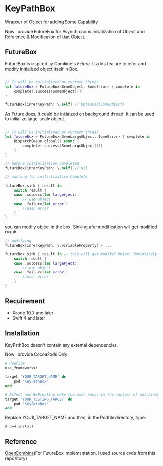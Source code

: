 # KeyPathBox
Wrapper of Object for adding Some Capability.

Now I provide FutureBox for Asynchronous Initialization of Object and Reference & Modification of that Object.

## FutureBox

FutureBox is inspired by Combine's *Future*. It adds feature to refer and modify initialized object itself in Box.

```swift

// It will be initialized on current thread
let futureBox = FutureBox<SomeObject, SomeError> { complete in
    complete(.success(SomeObject()))
}

futureBox[innerKeyPath: \.self] // Optional(SomeObject)
```

As Future does, It could be initlaized on background thread. It can be used to initialize large-scale object.

```swift

// It will be initialized on current thread
let futureBox = FutureBox<SomeLargeObject, SomeError> { complete in
    DispatchQueue.global().async {
        complete(.success(SomeLargeObject()))
    }
}

// before initialization Completed
futureBox[innerKeyPath: \.self] // nil

// waiting for initialization Complete

futureBox.sink { result in
    switch result {
    case .success(let largeOject): 
        // use object
    case .failure(let error):
        //user error
    }
}
```

you can modify object in the box. Sinking afer modification will get modified result

```swift
// modifying
futureBox[innerKeyPath: \.variableProperty] = ...

futureBox.sink { result in // this will get modifed Object Immidiately
    switch result {
    case .success(let largeOject): 
        // use object
    case .failure(let error):
        //user error
    }
}
```
## Requirement

*  Xcode 10.X and later
* Swift 4 and later

## Installation

KeyPathBox doesn't contain any external dependencies.

Now I provide CocoaPods Only

```ruby
# Podfile
use_frameworks!

target 'YOUR_TARGET_NAME' do
    pod 'KeyPathBox'
end

# RxTest and RxBlocking make the most sense in the context of unit/integration tests
target 'YOUR_TESTING_TARGET' do
    pod 'KeyPathBox'
end
```  

Replace YOUR_TARGET_NAME and then, in the Podfile directory, type:

```
$ pod install
```

## Reference

 [OpenCombine](https://github.com/broadwaylamb/OpenCombine)(For FutureBox Implementation, I used source code from this repository)

